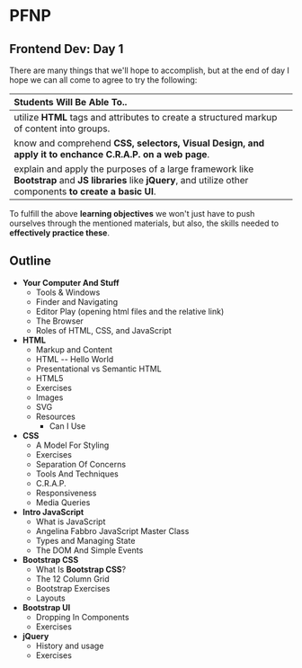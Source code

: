 # PFNP
## Frontend Dev: Day 1


There are many things that we'll hope to accomplish, but at the end of day I hope we can all come to agree to try the following:


| Students Will Be Able To.. |
| :---- |
| utilize **HTML** tags and attributes to create a structured markup of content into groups. |
| know and comprehend **CSS, selectors, Visual Design, and apply it to enchance C.R.A.P. on a web page**. |
| explain and apply the purposes of a large framework like **Bootstrap** and **JS libraries** like **jQuery**, and utilize other components **to create a basic UI**. |


To fulfill the above **learning objectives** we won't just have to push ourselves through the mentioned materials, but also, the skills needed to **effectively practice these**.

## Outline

* **Your Computer And Stuff**
	* Tools & Windows
	* Finder and Navigating	
	* Editor Play
		(opening html files and the relative link)
	* The Browser
	* Roles of HTML, CSS, and JavaScript	
* **HTML**
	* Markup and Content
	* HTML -- Hello World 
	* Presentational vs Semantic HTML
	* HTML5
	* Exercises
	* Images
	* SVG 
	* Resources
		* Can I Use
* **CSS** 
	* A Model For Styling
	* Exercises
	* Separation Of Concerns
	* Tools And Techniques
	* C.R.A.P.
	* Responsiveness
	* Media Queries 
* **Intro JavaScript**
	* What is JavaScript 
	* Angelina Fabbro JavaScript Master Class
	* Types and Managing State
	* The DOM And Simple Events
* **Bootstrap CSS**
	* What Is **Bootstrap CSS**?
	* The 12 Column Grid
	* Bootstrap Exercises
	* Layouts
* **Bootstrap UI**
	* Dropping In Components
	* Exercises
* **jQuery**
	* History and usage
	* Exercises


